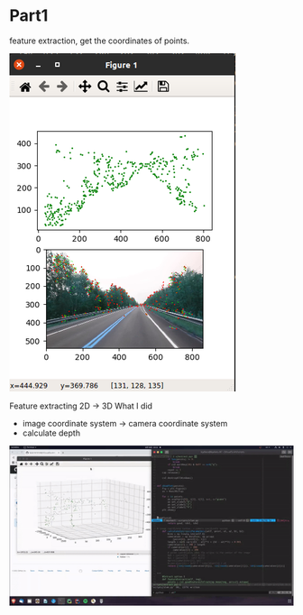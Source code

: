 # Part1
feature extraction, get the coordinates of points.

![Image](./slam_image.png)

Feature extracting
2D -> 3D
What I did
- image coordinate system -> camera coordinate system
- calculate depth

![Video](./slam_gif.gif)
